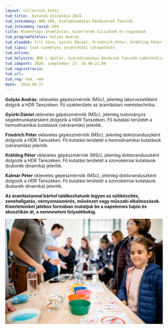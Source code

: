 ```yaml
---
layout: collection_kutej
tud_title:  Kutatók éjszakája 2024
tud_intezmeny: BME GPK, Hidrodinamikai Rendszerek Tanszék
tud_intezmeny_rovid: GPK
title: Mindennapi áramlástan, kísérletek kicsiknek és nagyoknak
tud_programfelelos: Gulyás András
tud_eloadok: Till Sára, Gyürki Dániel, Friedrich Péter, Krähling Péter, Kalmár Péter
tud_tipus: Csak személyes jelenléttel látogatható
tud_online:
tud_helyszin: BME L épület, Hidrodinamikai Rendszek Tanszék Laboratórium (1111 Budapest Bertalan Lajos utca 7.)
tud_idopont: 2024. szeptember 27. 18.00-22.00
tud_regisztracio: 
tud_url: 
tud_reg: nem, nem
date:  2024-08-27
---
```


**Gulyás András**: okleveles gépészmérnök (MSc), jelenleg laborvezetőként dolgzik a HDR Tanszéken. Fő szakterülete az áramlástani méréstechnika.

**Gyürki Dániel** okleveles gépészmérnök (MSc), jelenleg tudományos segédmunkatársként dolgozik a HDR Tanszéken. Fő kutatási területét a hemodinamikai kutatások (véráramlás) jelentik.  

**Friedrich Péter** okleveles gépészmérnök (MSc), jelenleg doktoranduszként dolgozik a HDR Tanszéken. Fő kutatási területét a hemodinamikai kutatások (véráramlás) jelentik.  

**Krähling Péter** okleveles gépészmérnök (MSc), jelenleg doktoranduszként dolgozik a HDR Tanszéken. Fő kutatási területét a szonokémiai kutatások (buborék dinamika) jelentik.  

**Kalmár Péter** okleveles gépészmérnök (MSc), jelenleg doktoranduszként dolgozik a HDR Tanszéken. Fő kutatási területét a szonokémiai kutatások (buborék dinamika) jelentik.  


**Az áramlástannal bárhol találkozhatunk legyen az sütikészítés, zenehallgatás, vérnyomásmérés, művészet vagy műszaki alkalmazások. Kísérleteinket játékos formában mutatjuk be a napelemes hajón és akusztikán át, a nemnewtoni folyadékokig.**

![Mindennapi áramlástan, kísérletek kicsiknek és nagyoknak](../2024/images/mindennapi-aramlastan-kiserletek-kicsiknek-es-nagyoknak.jpg)
